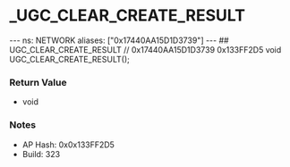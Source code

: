 # _UGC_CLEAR_CREATE_RESULT

--- ns: NETWORK aliases: ["0x17440AA15D1D3739"] --- ## UGC_CLEAR_CREATE_RESULT  // 0x17440AA15D1D3739 0x133FF2D5 void UGC_CLEAR_CREATE_RESULT();

### Return Value
* void

### Notes
* AP Hash: 0x0x133FF2D5
* Build: 323

